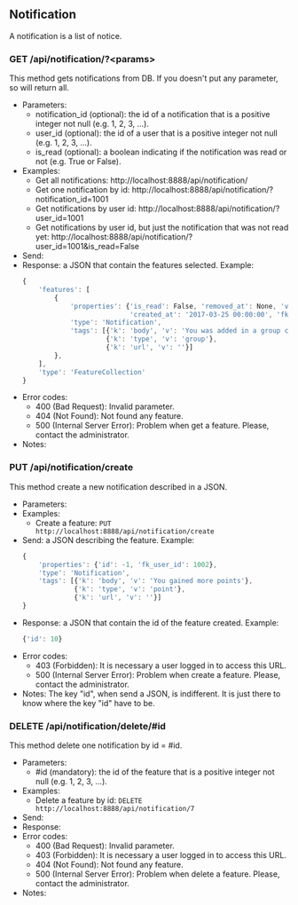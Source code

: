 ## Notification

A notification is a list of notice.


### GET /api/notification/?\<params>

This method gets notifications from DB. If you doesn't put any parameter, so will return all.
- Parameters:
    - notification_id (optional): the id of a notification that is a positive integer not null (e.g. 1, 2, 3, ...).
    - user_id (optional): the id of a user that is a positive integer not null (e.g. 1, 2, 3, ...).
    - is_read (optional): a boolean indicating if the notification was read or not (e.g. True or False).
- Examples:
     - Get all notifications: http://localhost:8888/api/notification/
     - Get one notification by id: http://localhost:8888/api/notification/?notification_id=1001
     - Get notifications by user id: http://localhost:8888/api/notification/?user_id=1001
     - Get notifications by user id, but just the notification that was not read yet: http://localhost:8888/api/notification/?user_id=1001&is_read=False
- Send:
- Response: a JSON that contain the features selected. Example:
    ```javascript
    {
        'features': [
            {
                'properties': {'is_read': False, 'removed_at': None, 'visible': True, 'id': 1002,
                               'created_at': '2017-03-25 00:00:00', 'fk_user_id': 1001},
                'type': 'Notification',
                'tags': [{'k': 'body', 'v': 'You was added in a group called X'},
                         {'k': 'type', 'v': 'group'},
                         {'k': 'url', 'v': ''}]
            },
        ],
        'type': 'FeatureCollection'
    }
    ```
- Error codes:
    - 400 (Bad Request): Invalid parameter.
    - 404 (Not Found): Not found any feature.
    - 500 (Internal Server Error): Problem when get a feature. Please, contact the administrator.
- Notes:


### PUT /api/notification/create

This method create a new notification described in a JSON.
- Parameters:
- Examples:
     - Create a feature: ```PUT http://localhost:8888/api/notification/create```
- Send: a JSON describing the feature. Example:
    ```javascript
    {
        'properties': {'id': -1, 'fk_user_id': 1002},
        'type': 'Notification',
        'tags': [{'k': 'body', 'v': 'You gained more points'},
                 {'k': 'type', 'v': 'point'},
                 {'k': 'url', 'v': ''}]
    }
    ```
- Response: a JSON that contain the id of the feature created. Example:
    ```javascript
    {'id': 10}
    ```
- Error codes:
    - 403 (Forbidden): It is necessary a user logged in to access this URL.
    - 500 (Internal Server Error): Problem when create a feature. Please, contact the administrator.
- Notes: The key "id", when send a JSON, is indifferent. It is just there to know where the key "id" have to be.


<!-- PUT /api/notification/update -->


### DELETE /api/notification/delete/#id

This method delete one notification by id = #id.
- Parameters:
    - #id (mandatory): the id of the feature that is a positive integer not null (e.g. 1, 2, 3, ...).
- Examples:
     - Delete a feature by id: ```DELETE http://localhost:8888/api/notification/7```
- Send:
- Response:
- Error codes:
    - 400 (Bad Request): Invalid parameter.
    - 403 (Forbidden): It is necessary a user logged in to access this URL.
    - 404 (Not Found): Not found any feature.
    - 500 (Internal Server Error): Problem when delete a feature. Please, contact the administrator.
- Notes:

